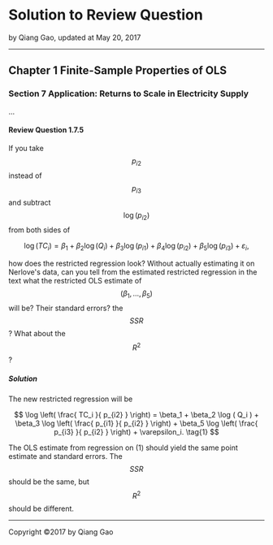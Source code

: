 # Solution to Review Question

by Qiang Gao, updated at May 20, 2017

---

## Chapter 1 Finite-Sample Properties of OLS

### Section 7 Application: Returns to Scale in Electricity Supply

...

#### Review Question 1.7.5

If you take $$p_{i2}$$ instead of $$p_{i3}$$ and subtract $$ \log (p_{i2}) $$ from both sides of

$$
\log ( TC_i ) = \beta_1 + \beta_2 \log ( Q_i ) + \beta_3 \log ( p_{i1} ) + \beta_4 \log ( p_{i2} ) + \beta_5 \log ( p_{i3} ) + \varepsilon_i,
\tag{1.7.4}
$$

how does the restricted regression look? Without actually estimating it on Nerlove's data, can you tell from the estimated  restricted regression in the text what the restricted OLS estimate of $$ ( \beta_1, \ldots, \beta_5 ) $$ will be? Their standard errors? the $$SSR$$? What about the $$R^2$$?

##### Solution

The new restricted regression will be

$$
\log \left( \frac{ TC_i }{ p_{i2} } \right) = \beta_1 +
\beta_2 \log ( Q_i ) +
\beta_3 \log \left( \frac{ p_{i1} }{ p_{i2} } \right) +
\beta_5 \log \left( \frac{ p_{i3} }{ p_{i2} } \right) +
\varepsilon_i.
\tag{1}
$$

The OLS estimate from regression on (1) should yield the same point estimate and standard errors. The $$SSR$$ should be the same, but $$R^2$$ should be different.

---

Copyright ©2017 by Qiang Gao